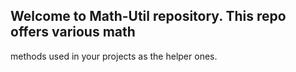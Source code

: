 ## Welcome to Math-Util repository. This repo offers various math
methods used in your projects as the helper ones.
